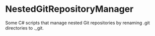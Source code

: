 # NestedGitRepositoryManager
Some C# scripts that manage nested Git repositories by renaming .git directories to ._git.
